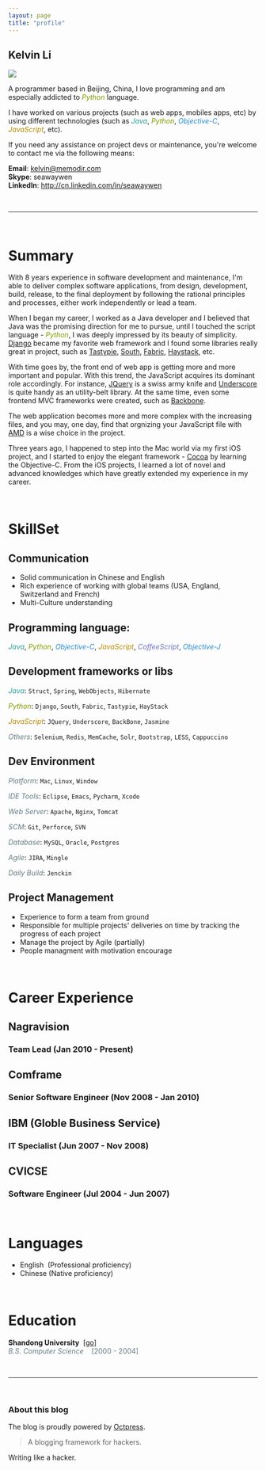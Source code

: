 ```yaml
---
layout: page
title: "profile"
---
```


## Kelvin Li

<img class="right" src="https://8cxkya.bay.livefilestore.com/y1pmywwkPmaXBfXHeJBQ8X76GnCScrSZPaPoLSeaahGUXgBDAHMPO_tDiFlD6BddJHP_OGbW2MJFCfaFXHBB1AxiaoSyB56hzjS/author.jpg">

A programmer based in Beijing, China, I love programming and am especially addicted to <span style="color:#859900;">*Python*</span> language. 

I have worked on various projects (such as web apps, mobiles apps, etc) by using different technologies (such as <span style="color:#2aa198;">*Java*</span>, <span style="color:#859900;">*Python*</span>, <span style="color:#268bd2;">*Objective-C*</span>, <span style="color:#b58900;">*JavaScript*</span>, etc).

If you need any assistance on project devs or maintenance, you're welcome to contact me via the following means:   

**Email**: <kelvin@memodir.com>  
**Skype**: seawaywen  
**LinkedIn**: <http://cn.linkedin.com/in/seawaywen>

&nbsp;  

---

&nbsp;

# Summary

With 8 years experience in software development and maintenance, I'm able to deliver complex software applications, from design, development, build, release, to the final deployment by following the rational principles and processes, either work independently or lead a team.

When I began my career, I worked as a Java developer and I believed that Java was the promising direction for me to pursue, until I touched the script language - <span style="color:#859900;">*Python*</span>, I was deeply impressed by its beauty of simplicity. [Django][django] became my favorite web framework and I found some libraries really great in project, such as [Tastypie][tastypie], [South][south], [Fabric][fabric], [Haystack][haystack], etc.

With time goes by, the front end of web app is getting more and more important and popular. With this trend, the JavaScript acquires its dominant role accordingly. For instance, [JQuery][jquery] is a swiss army knife and [Underscore][underscore] is quite handy as an utility-belt library. At the same time, even some frontend MVC frameworks were created, such as [Backbone][backbone]. 

The web application becomes more and more complex with the increasing files, and you may, one day, find that orgnizing your JavaScript file with [AMD][amd] is a wise choice in the project.

Three years ago, I happened to step into the Mac world via my first iOS project, and I started to enjoy the elegant framework - [Cocoa][cocoa] by learning the Objective-C. From the iOS projects, I learned a lot of novel and advanced knowledges which have greatly extended my experience in my career.

[django]: http://www.django.com 'django official site'
[tastypie]: https://github.com/toastdriven/django-tastypie
[south]: http://south.aeracode.org/
[fabric]: http://fabfile.org/
[haystack]: http://haystacksearch.org/
[backbone]: http://www.backbonejs.org
[jquery]: http://jquery.com
[underscore]: http://underscorejs.org
[amd]: http://requirejs.org/
[cocoa]: http://en.wikipedia.org/wiki/Cocoa_(API)

&nbsp;  


# SkillSet

## Communication
* Solid communication in Chinese and English
* Rich experience of working with global teams (USA, England, Switzerland and French)
* Multi-Culture understanding

## Programming language:  
<span style="color:#2aa198;">*Java*</span>,
<span style="color:#859900;">*Python*</span>,
<span style="color:#268bd2;">*Objective-C*</span>,
<span style="color:#b58900;">*JavaScript*</span>,
<span style="color:#6c71c4;">*CoffeeScript*</span>,
<span style="color:#268bd2;">*Objective-J*</span>

## Development frameworks or libs
<span style="color:#2aa198;">*Java*</span>:
`Struct`, `Spring`, `WebObjects`, `Hibernate`

<span style="color:#859900;">*Python*</span>:
`Django`, `South`, `Fabric`, `Tastypie`, `HayStack`

<span style="color:#b58900;">*JavaScript*</span>:
`JQuery`, `Underscore`, `BackBone`, `Jasmine`

<span style="color:#657b83;">*Others*</span>:
`Selenium`, `Redis`, `MemCache`, `Solr`, `Bootstrap`, `LESS`, `Cappuccino`

## Dev Environment
<span style="color:#657b83;">*Platform*</span>: 
`Mac`, `Linux`, `Window`  

<span style="color:#657b83;">*IDE Tools*</span>: 
`Eclipse`, `Emacs`, `Pycharm`, `Xcode`  

<span style="color:#657b83;">*Web Server*</span>: 
`Apache`, `Nginx`, `Tomcat`

<span style="color:#657b83;">*SCM*</span>: 
`Git`, `Perforce`, `SVN`

<span style="color:#657b83;">*Database*</span>: 
`MySQL`, `Oracle`, `Postgres`

<span style="color:#657b83;">*Agile*</span>: 
`JIRA`, `Mingle`

<span style="color:#657b83;">*Daily Build*</span>: 
`Jenckin`

## Project Management  
* Experience to form a team from ground  
* Responsible for multiple projects' deliveries on time by tracking the progress of each project
* Manage the project by Agile (partially)
* People managment with motivation encourage  



&nbsp;  


# Career Experience

##  Nagravision 
### Team Lead (Jan 2010 - Present)  

## Comframe
### Senior Software Engineer (Nov 2008 - Jan 2010)  

## IBM (Globle Business Service)
### IT Specialist (Jun 2007 - Nov 2008)

## CVICSE
### Software Engineer (Jul 2004 - Jun 2007)



&nbsp;  


# Languages
* English &nbsp;(Professional proficiency)
* Chinese (Native proficiency)



&nbsp;  



# Education
<span>**Shandong University**</span> &nbsp;[[go]](http://www.sdu.edu.cn)    
<span style="color:#657b83;">
*B.S.*
*Computer Science*
&nbsp;&nbsp;
[2000 - 2004]
</span> 



&nbsp;  

* * * 

&nbsp;  

### About this blog

The blog is proudly powered by [Octpress](http://octopress.org/). 
>A blogging framework for hackers.

Writing like a hacker.
 